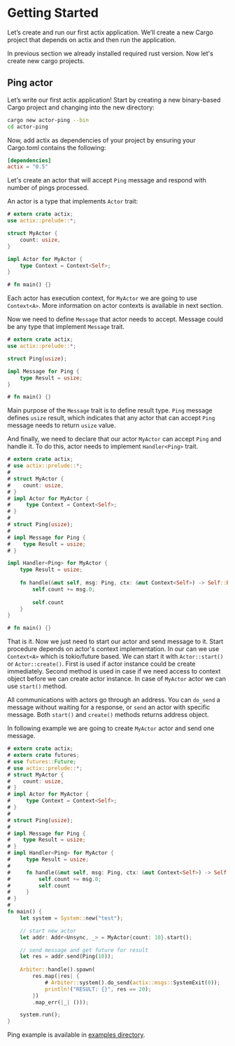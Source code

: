 # Getting Started

Let’s create and run our first actix application. We’ll create a new Cargo project
that depends on actix and then run the application.

In previous section we already installed required rust version. Now let's create new cargo projects.

## Ping actor

Let’s write our first actix application! Start by creating a new binary-based
Cargo project and changing into the new directory:

```bash
cargo new actor-ping --bin
cd actor-ping
```

Now, add actix as dependencies of your project by ensuring your Cargo.toml 
contains the following:

```toml
[dependencies]
actix = "0.5"
```

Let's create an actor that will accept `Ping` message and respond with number of pings processed.

An actor is a type that implements `Actor` trait:

```rust
# extern crate actix;
use actix::prelude::*;

struct MyActor {
    count: usize,
}

impl Actor for MyActor {
    type Context = Context<Self>;
}

# fn main() {}
```

Each actor has execution context, for `MyActor` we are going to use `Context<A>`. More information
on actor contexts is available in next section.

Now we need to define `Message` that actor needs to accept. Message could be any type 
that implement `Message` trait.

```rust
# extern crate actix;
use actix::prelude::*;

struct Ping(usize);

impl Message for Ping {
    type Result = usize;
}

# fn main() {}
```

Main purpose of the `Message` trait is to define result type. `Ping` message defines
`usize` result, which indicates that any actor that can accept `Ping` message needs to
return `usize` value.

And finally, we need to declare that our actor `MyActor` can accept `Ping` and handle it.
To do this, actor needs to implement `Handler<Ping>` trait.

```rust
# extern crate actix;
# use actix::prelude::*;
#
# struct MyActor {
#    count: usize,
# }
# impl Actor for MyActor {
#     type Context = Context<Self>;
# }
#
# struct Ping(usize);
#
# impl Message for Ping {
#    type Result = usize;
# }

impl Handler<Ping> for MyActor {
    type Result = usize;
    
    fn handle(&mut self, msg: Ping, ctx: &mut Context<Self>) -> Self::Result {
        self.count += msg.0;
        
        self.count
    }
}

# fn main() {}
```

That is it. Now we just need to start our actor and send message to it.
Start procedure depends on actor's context implementation. In our can we use
`Context<A>` which is tokio/future based. We can start it with `Actor::start()`
or `Actor::create()`. First is used if actor instance could be create immediately.
Second method is used in case if we need access to context object before we can create
actor instance. In case of `MyActor` actor we can use `start()` method.

All communications with actors go through an address. You can `do_send` a message
without waiting for a response, or `send` an actor with specific message.
Both `start()` and `create()` methods returns address object.

In following example we are going to create `MyActor` actor and send one message.

```rust
# extern crate actix;
# extern crate futures;
# use futures::Future;
# use actix::prelude::*;
# struct MyActor {
#    count: usize,
# }
# impl Actor for MyActor {
#     type Context = Context<Self>;
# }
#
# struct Ping(usize);
#
# impl Message for Ping {
#    type Result = usize;
# }
# impl Handler<Ping> for MyActor {
#     type Result = usize;
#
#     fn handle(&mut self, msg: Ping, ctx: &mut Context<Self>) -> Self::Result {
#         self.count += msg.0;
#         self.count
#     }
# }
#
fn main() {
    let system = System::new("test");

    // start new actor
    let addr: Addr<Unsync, _> = MyActor{count: 10}.start();

    // send message and get future for result
    let res = addr.send(Ping(10));
    
    Arbiter::handle().spawn(
        res.map(|res| {
            # Arbiter::system().do_send(actix::msgs::SystemExit(0));
            println!("RESULT: {}", res == 20);
        })
        .map_err(|_| ()));

    system.run();
}
```

Ping example is available in [examples directory](https://github.com/actix/actix/tree/master/examples/).
